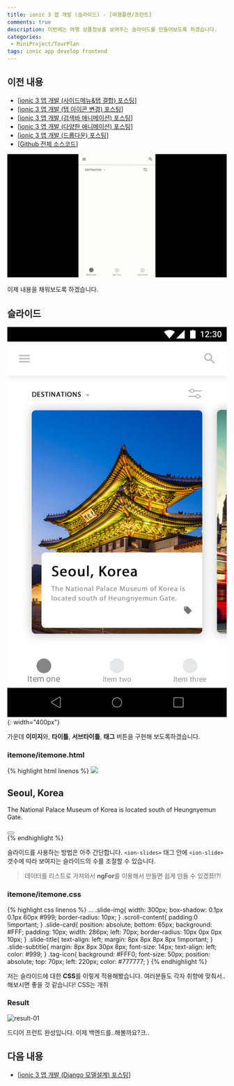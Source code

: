 ```yaml
---
title: ionic 3 앱 개발 (슬라이드) - [여행플랜/프런트]
comments: true
description: 이번에는 여행 상품정보를 보여주는 슬라이드를 만들어보도록 하겠습니다.
categories:
 - MiniProject/TourPlan
tags: ionic app develop frontend
---
```


## 이전 내용

- [[ionic 3 앱 개발 (사이드메뉴&탭 결합) 포스팅](https://wkddnjset.github.io/miniproject/tourplan/2018/02/04/ionic-3-%ED%95%98%EC%9D%B4%EB%B8%8C%EB%A6%AC%EB%93%9C-%EC%95%B1-%EA%B0%9C%EB%B0%9C%ED%95%98%EA%B8%B0-%EC%97%AC%ED%96%89%ED%94%8C%EB%9E%9C/)]
- [[ionic 3 앱 개발 (탭 아이콘 변경) 포스팅](https://wkddnjset.github.io/miniproject/tourplan/2018/02/05/ionic-3-%EC%95%B1-%EA%B0%9C%EB%B0%9C-(%ED%83%AD-%EC%95%84%EC%9D%B4%EC%BD%98-%EB%B3%80%EA%B2%BD)-%EC%97%AC%ED%96%89%ED%94%8C%EB%9E%9C/)]
- [[ionic 3 앱 개발 (검색바 애니메이션) 포스팅](https://wkddnjset.github.io/miniproject/tourplan/2018/02/06/ionic-3-%EC%95%B1-%EA%B0%9C%EB%B0%9C-(%EA%B2%80%EC%83%89%EB%B0%94-%EC%95%A0%EB%8B%88%EB%A9%94%EC%9D%B4%EC%85%98)-%EC%97%AC%ED%96%89%ED%94%8C%EB%9E%9C/)]
- [[ionic 3 앱 개발 (다양한 애니메이션) 포스팅](https://wkddnjset.github.io/miniproject/tourplan/2018/02/07/ionic-3-%EC%95%B1-%EA%B0%9C%EB%B0%9C-(%EB%8B%A4%EC%96%91%ED%95%9C-%EC%95%A0%EB%8B%88%EB%A9%94%EC%9D%B4%EC%85%98)-%EC%97%AC%ED%96%89%ED%94%8C%EB%9E%9C/)]
- [[ionic 3 앱 개발 (드롭다운) 포스팅](https://wkddnjset.github.io/miniproject/tourplan/2018/02/09/ionic-3-%EC%95%B1-%EA%B0%9C%EB%B0%9C-(%EB%93%9C%EB%A1%AD%EB%8B%A4%EC%9A%B4)-%EC%97%AC%ED%96%89%ED%94%8C%EB%9E%9C/)]
- [[Github 전체 소스코드](https://github.com/wkddnjset/MiniProject-TourPlan)]

![Result_01](https://raw.githubusercontent.com/wkddnjset/wkddnjset.github.io/master/_posts/images/2018-02-09/result_01.gif)

이제 내용을 채워보도록 하겠습니다.

## 슬라이드

![design-01](https://raw.githubusercontent.com/wkddnjset/wkddnjset.github.io/master/_posts/images/2018-02-01/design_01.png){: width="400px"}

가운데 **이미지**와, **타이틀**, **서브타이틀**, **태그** 버튼을 구현해 보도록하겠습니다.

### itemone/itemone.html

{% highlight html linenos %}
<ion-content padding>
    <ion-slides>
      <ion-slide class="slide-background">
        <img class="slide-img" src="https://raw.githubusercontent.com/wkddnjset/MiniProject-TourPlan-ionic/master/src/assets/icon/producr-img.png">
        <div class="slide-card">
          <h2 class="slide-title">Seoul, Korea</h2>
          <p class="slide-subtitle">The National Palace Museum of Korea is 
          located south of Heungnyemun Gate.</p>
          <button class="tag-icon">
              <ion-icon name="tag-icon"></ion-icon>
          </button>
        </div>
      </ion-slide>
    </ion-slides>
</ion-content>
{% endhighlight %}

슬라이드를 사용하는 방법은 아주 간단합니다. `<ion-slides>` 태그 안에 `<ion-slide>` 갯수에 따라 보여지는 슬라이드의 수를 조절할 수 있습니다.

> 데이터를 리스트로 가져와서 **ngFor**를 이용해서 만들면 쉽게 만들 수 있겠쬬!?!


### itemone/itemone.css

{% highlight css linenos %}
...
.slide-img{
    width: 300px;
    box-shadow: 0.1px 0.1px 60px #999;
    border-radius: 10px;
}
.scroll-content{
    padding:0 !important;
}
.slide-card{
    position: absolute;
    bottom: 65px;
    background: #FFF;
    padding: 10px;
    width: 286px;
    left: 70px;
    border-radius: 10px 0px 0px 10px;
}
.slide-title{
    text-align: left;
    margin: 8px 8px 8px 8px !important;
}
.slide-subtitle{
    margin: 8px 8px 30px 8px;
    font-size: 14px;
    text-align: left;
    color: #999;
}
.tag-icon{
    background: #FFF0;
    font-size: 50px;
    position: absolute;
    top: 70px;
    left: 220px;
    color: #777777;
}
{% endhighlight %}

저는 슬라이드에 대한 **CSS**를 이렇게 적용해봤습니다. 여러분들도 각자 취향에 맞춰서..해보시면 좋을 것 같습니다! CSS는 개취

### Result

![result-01](https://raw.githubusercontent.com/wkddnjset/wkddnjset.github.io/master/_posts/images/2018-02-11/result_01.gif)

드디어 프런트 완성입니다. 이제 백엔드를..해볼까요?크..

## 다음 내용

- [[ionic 3 앱 개발 (Django 모델설계) 포스팅](https://wkddnjset.github.io/miniproject/tourplan/2018/02/12/Django-%EC%95%B1-%EA%B0%9C%EB%B0%9C-(Django-%EB%AA%A8%EB%8D%B8%EC%84%A4%EA%B3%84)-%EC%97%AC%ED%96%89%ED%94%8C%EB%9E%9C/)]
